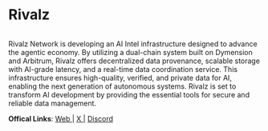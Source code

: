 # Rivalz

<figure><img src="https://pbs.twimg.com/profile_banners/1759931928990363648/1716540447/1500x500" alt=""><figcaption></figcaption></figure>

Rivalz Network is developing an AI Intel infrastructure designed to advance the agentic economy. By utilizing a dual-chain system built on Dymension and Arbitrum, Rivalz offers decentralized data provenance, scalable storage with AI-grade latency, and a real-time data coordination service. This infrastructure ensures high-quality, verified, and private data for AI, enabling the next generation of autonomous systems. Rivalz is set to transform AI development by providing the essential tools for secure and reliable data management.

**Offical Links**: [Web ](https://rivalz.ai/)| [X ](https://x.com/Rivalz_AI)| [Discord ](https://discord.com/invite/rivalzai)
